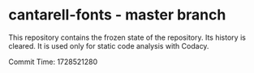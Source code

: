 # cantarell-fonts - master branch

This repository contains the frozen state of the repository.
Its history is cleared. It is used only for static code
analysis with Codacy.

Commit Time: 1728521280